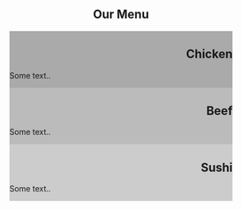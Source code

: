<!DOCTYPE html>
<html>
<head>
<meta name="viewport" content="width=device-width, initial-scale=1">
<style>
* {
  box-sizing: border-box;
}

.column {
  float: left;
  width: 30%;
  height: 150px;
  padding: 5px;
  margin-left: 5px;
  margin-right: 5px; 
}
.row:after {
  content: "";
  display: table;
  clear: both;
}
@media screen and (max-width: 600px) {
  .column {
    width: 100%;
  }
}
</style>
</head>
<body>

<h2 style="text-align:center">Our Menu</h2>
<div class="row">
  <div class="column" style="background-color:#aaa;">
    <h2 style="text-align:right">Chicken</h2>
    <p>Some text..</p>
  </div>
  <div class="column" style="background-color:#bbb;">
    <h2 style="text-align:right">Beef</h2>
    <p>Some text..</p>
  </div>
  <div class="column" style="background-color:#ccc;">
    <h2 style="text-align:right">Sushi</h2>
    <p>Some text..</p>
  </div>
</div>
</body>
</html>